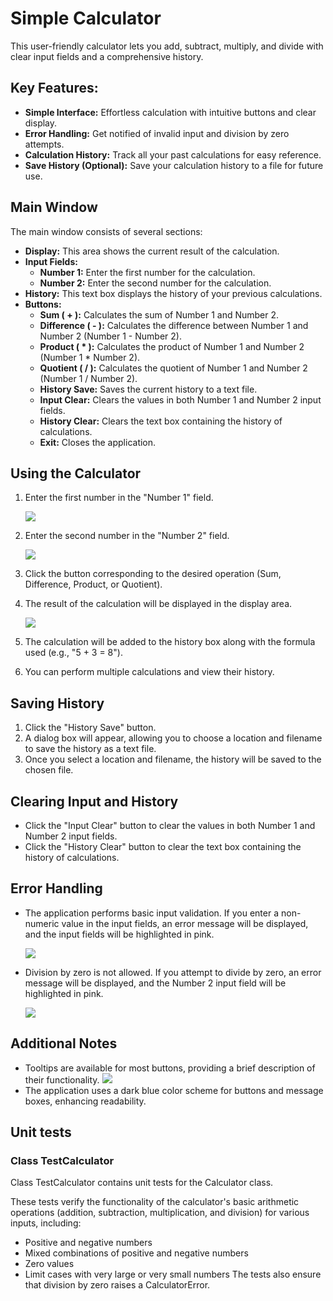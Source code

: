 # Simple Calculator
This user-friendly calculator lets you add, subtract, multiply, and divide with clear input fields and a comprehensive history.

## Key Features:
- **Simple Interface:** Effortless calculation with intuitive buttons and clear display.
- **Error Handling:** Get notified of invalid input and division by zero attempts.
- **Calculation History:** Track all your past calculations for easy reference.
- **Save History (Optional):** Save your calculation history to a file for future use.

## Main Window
The main window consists of several sections:
- **Display:** This area shows the current result of the calculation.
- **Input Fields:**
  - **Number 1:** Enter the first number for the calculation.
  - **Number 2:** Enter the second number for the calculation.
- **History:** This text box displays the history of your previous calculations.
- **Buttons:**
  - **Sum ( + ):** Calculates the sum of Number 1 and Number 2.
  - **Difference ( - ):** Calculates the difference between Number 1 and Number 2 (Number 1 - Number 2).
  - **Product ( * ):** Calculates the product of Number 1 and Number 2 (Number 1 * Number 2).
  - **Quotient ( / ):** Calculates the quotient of Number 1 and Number 2 (Number 1 / Number 2).
  - **History Save:** Saves the current history to a text file.
  - **Input Clear:** Clears the values in both Number 1 and Number 2 input fields.
  - **History Clear:** Clears the text box containing the history of calculations.
  - **Exit:** Closes the application.
 
## Using the Calculator
1. Enter the first number in the "Number 1" field.

   ![](https://github.com/hrosicka/PyQtSimpleCalculator/blob/master/doc/MainWindow1.PNG)
3. Enter the second number in the "Number 2" field.

   ![](https://github.com/hrosicka/PyQtSimpleCalculator/blob/master/doc/MainWindow2.PNG)
5. Click the button corresponding to the desired operation (Sum, Difference, Product, or Quotient).
6. The result of the calculation will be displayed in the display area.
   
   ![](https://github.com/hrosicka/PyQtSimpleCalculator/blob/master/doc/ResultsAndHistory.PNG)
8. The calculation will be added to the history box along with the formula used (e.g., "5 + 3 = 8").
9. You can perform multiple calculations and view their history.

## Saving History
1. Click the "History Save" button.
2. A dialog box will appear, allowing you to choose a location and filename to save the history as a text file.
3. Once you select a location and filename, the history will be saved to the chosen file.

## Clearing Input and History
- Click the "Input Clear" button to clear the values in both Number 1 and Number 2 input fields.
- Click the "History Clear" button to clear the text box containing the history of calculations.

## Error Handling
- The application performs basic input validation. If you enter a non-numeric value in the input fields, an error message will be displayed, and the input fields will be highlighted in pink.
  
  ![](https://github.com/hrosicka/PyQtSimpleCalculator/blob/master/doc/InputError.PNG)
- Division by zero is not allowed. If you attempt to divide by zero, an error message will be displayed, and the Number 2 input field will be highlighted in pink.
  
  ![](https://github.com/hrosicka/PyQtSimpleCalculator/blob/master/doc/ErrorDividedByZero.PNG)

## Additional Notes
- Tooltips are available for most buttons, providing a brief description of their functionality.
  ![](https://github.com/hrosicka/PyQtSimpleCalculator/blob/master/doc/Tooltip.png)
- The application uses a dark blue color scheme for buttons and message boxes, enhancing readability.

## Unit tests
### Class TestCalculator
Class TestCalculator contains unit tests for the Calculator class.

These tests verify the functionality of the calculator's basic arithmetic operations (addition, subtraction, multiplication, and division) for various inputs, including:
- Positive and negative numbers
- Mixed combinations of positive and negative numbers
- Zero values
- Limit cases with very large or very small numbers
The tests also ensure that division by zero raises a CalculatorError.



